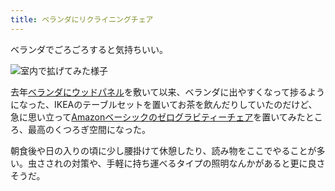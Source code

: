 ```yaml
---
title: ベランダにリクライニングチェア
---
```

ベランダでごろごろすると気持ちいい。

![](https://lh3.googleusercontent.com/docs/AG8NV2bxaihdiMnOH54AOg4mI5ajG3ZKXQ71o0yeikqEgyc2drCxnH-YAc6XgGqp7eAjEv1IuP3fCAECFBtzQQsM1CNKpwXnoWcYQp0kt4ZzxKKwwnRj5dXKrBF5QEmD8FHOTpVgLWzEL2C6cNUAafPjh0uQpG2Ttv3NVmsN56P-6H5YBUJ7a957GT_sJ7u1i3r-yYEMi14rKxckvNElIDHADQajCc7hKMa-ppgAF9Xh0S1taXyQhSEMS_7JKcPpItg9lfcNxrgKGw9ozSHY6gBKtx9a9smexsAt45FJ7cxkQ7p-vxDlpaZwE38-fqef31ILVI68oDaDtDOOZpwzy63xidPuvXaxNIomB2GlgmdPkBnLsRpIDHRaVndR0pZH9vD0NcMbrlpnS7ib_1B4a7w3r-X7z-YOZwvuV1LERG-KUlY3zWtD0z6F3DQZ-Rp2FCRhA1R71epTPGuDd_qxacdpSC2F0c_AHv_F1mIxLbbvirMw8Wn9pm1g6tqgkTs8Zv-nOpVrt4Edre4_kuQtTbXE_G42XA2nBqBrGQBa_YOKG4l46kXCIhFuxGrgNQlfm32olaYmYyU5BvpLDmv0TO_jCO7317SyrihRLlmNrYQfYgIaUWzKGMp-zQhcrnrH3lVk1QPrk8o4TSvmQwhq4ZmQqL9urq2lbSRGyIREVO5S5mze8mii37xosAKIrNL9IYhV1KrfQ8whszGnLgxW_4ZSKZnfwxpeLi-j6atZqHCQij2t0F4Hd6CyDRjfZQse78S_MkgpRZUO3OzI5OD9aPVUNFcm24-69R7E7GDCgmQXTonqd4QAlSsgkncgXrcFBfM_78x0aRSBhcGzYJ-MuSBrWC_ztGMYFXA1xa3sZnxSAu06NdsdOosqFBNVHb8L6xeBut3vftaS6uGoZ9xwxXljK_lEQtQcqsiMKpEKTdT-iUf1axlaYtuedpgpWVWLFSZVoGZLUU3oI4foA58GSByIasfKeeF3TRFqn3Vb1pfPjDUvkKCM2-XCiXjVZoPDPLv-QtPZuiHMvfCbSDIiGBK7Htd27d8I0ZdwCJBHiNuKC7XzTd1YPqprIyPqFZXYkJ6xES-Bb9mg69YignJxO_TWyvjnVtwnVsrmCyLA8QILUH0tysHT5zP6EOhEr4pkwcFhPYA4uPJ-DDTOOzHRfEmgwz-2NDoeY2lxvO_8U3MO96d2t-0RrxHPvXpXWYtDlS2BifEJgfGeZx0gUHeT6BPLk6r6OHp4hVT84f0scaO0Q5KDVQzP "室内で拡げてみた様子")

去年[ベランダにウッドパネル](https://r7kamura.com/articles/2021-09-30-wood-panel)を敷いて以来、ベランダに出やすくなって捗るようになった、IKEAのテーブルセットを置いてお茶を飲んだりしていたのだけど、急に思い立って[Amazonベーシックのゼログラビティーチェア](https://www.amazon.co.jp/dp/B0716DKHS1)を置いてみたところ、最高のくつろぎ空間になった。

朝食後や日の入りの頃に少し腰掛けて休憩したり、読み物をここでやることが多い。虫さされの対策や、手軽に持ち運べるタイプの照明なんかがあると更に良さそうだ。

